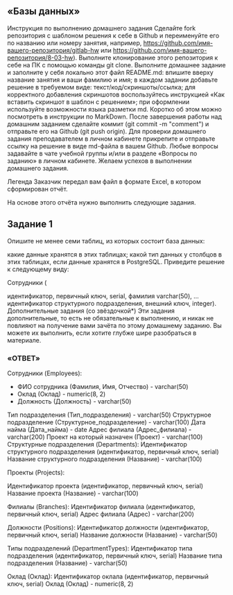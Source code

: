 ## «Базы данных»
Инструкция по выполнению домашнего задания
Сделайте fork репозитория c шаблоном решения к себе в Github и переименуйте его по названию или номеру занятия, например, https://github.com/имя-вашего-репозитория/gitlab-hw или https://github.com/имя-вашего-репозитория/8-03-hw).
Выполните клонирование этого репозитория к себе на ПК с помощью команды git clone.
Выполните домашнее задание и заполните у себя локально этот файл README.md:
впишите вверху название занятия и ваши фамилию и имя;
в каждом задании добавьте решение в требуемом виде: текст/код/скриншоты/ссылка;
для корректного добавления скриншотов воспользуйтесь инструкцией «Как вставить скриншот в шаблон с решением»;
при оформлении используйте возможности языка разметки md. Коротко об этом можно посмотреть в инструкции по MarkDown.
После завершения работы над домашним заданием сделайте коммит (git commit -m "comment") и отправьте его на Github (git push origin).
Для проверки домашнего задания преподавателем в личном кабинете прикрепите и отправьте ссылку на решение в виде md-файла в вашем Github.
Любые вопросы задавайте в чате учебной группы и/или в разделе «Вопросы по заданию» в личном кабинете.
Желаем успехов в выполнении домашнего задания.

Легенда
Заказчик передал вам файл в формате Excel, в котором сформирован отчёт.

На основе этого отчёта нужно выполнить следующие задания.

## Задание 1
Опишите не менее семи таблиц, из которых состоит база данных:

какие данные хранятся в этих таблицах;
какой тип данных у столбцов в этих таблицах, если данные хранятся в PostgreSQL.
Приведите решение к следующему виду:

Сотрудники (

идентификатор, первичный ключ, serial,
фамилия varchar(50),
...
идентификатор структурного подразделения, внешний ключ, integer).
Дополнительные задания (со звёздочкой*)
Эти задания дополнительные, то есть не обязательные к выполнению, и никак не повлияют на получение вами зачёта по этому домашнему заданию. Вы можете их выполнить, если хотите глубже шире разобраться в материале.

### «ОТВЕТ»

Сотрудники (Employees):
- ФИО сотрудника (Фамилия, Имя, Отчество) - varchar(50)
- Оклад (Оклад) - numeric(8, 2)
- Должность (Должность) - varchar(50)

Тип подразделения (Тип_подразделения) - varchar(50)
Структурное подразделение (Структурное_подразделение) - varchar(100)
Дата найма (Дата_найма) - date
Адрес филиала (Адрес_филиала) - varchar(200)
Проект на который назначен (Проект) - varchar(100)
Структурные подразделения (Departments):
Идентификатор структурного подразделения (идентификатор, первичный ключ, serial)
Название структурного подразделения (Название) - varchar(100)

Проекты (Projects):

Идентификатор проекта (идентификатор, первичный ключ, serial)
Название проекта (Название) - varchar(100)

Филиалы (Branches):
Идентификатор филиала (идентификатор, первичный ключ, serial)
Адрес филиала (Адрес) - varchar(200)

Должности (Positions):
Идентификатор должности (идентификатор, первичный ключ, serial)
Название должности (Название) - varchar(50)

Типы подразделений (DepartmentTypes):
Идентификатор типа подразделения (идентификатор, первичный ключ, serial)
Название типа подразделения (Название) - varchar(50)

Оклад (Оклад):
Идентификатор оклала (идентификатор, первичный ключ, serial)
Оклад (Оклад) - numeric(8, 2)

